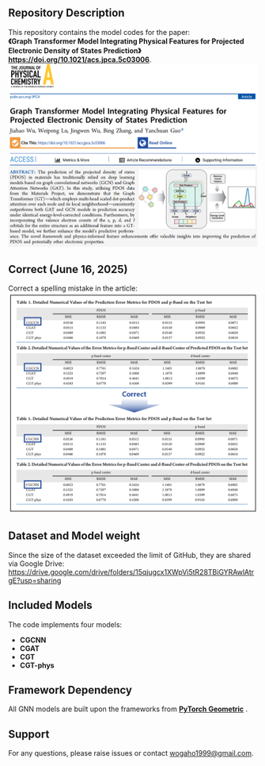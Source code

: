 ## Repository Description  

This repository contains the model codes for the paper:  
​**​《Graph Transformer Model Integrating Physical Features for Projected Electronic Density of States Prediction》 https://doi.org/10.1021/acs.jpca.5c03006​**.  
![Paper](https://github.com/jiahao-codes/GNNs-PDOS/blob/0f20a78fbbb01d1ff0da003845bb42cde2c63b5a/pic/paper.png)

## Correct (June 16, 2025)
Correct a spelling mistake in the article:
![Paper](https://github.com/jiahao-codes/GNNs-PDOS/blob/e69d3c455fe2df436a3080f975c4bb23f9fa1d72/pic/correct.png)

## Dataset and Model weight
Since the size of the dataset exceeded the limit of GitHub, they are shared via Google Drive:
https://drive.google.com/drive/folders/15qjugcx1XWpVi5tR28TBiGYRAwlAtrgE?usp=sharing

## Included Models  
The code implements four models:  
- ​**CGCNN**​  
- ​**CGAT**​  
- ​**CGT**​  
- ​**CGT-phys**​  

## Framework Dependency  
All GNN models are built upon the ​frameworks from **​[PyTorch Geometric](https://github.com/pyg-team/pytorch_geometric)​**​ .  

## Support  
For any questions, please raise issues or contact wogaho1999@gmail.com.
